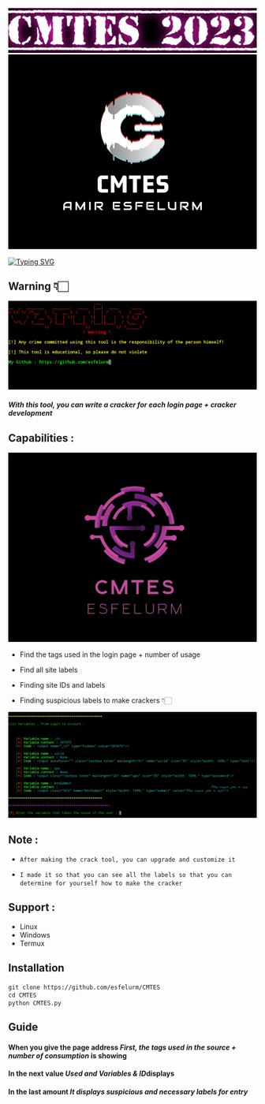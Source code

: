 <img src="screen/Polish_۲۰۲۳۰۹۰۲_۰۰۵۸۰۴۰۱۹.jpg">
<img src="screen/Screenshot_20230901-220256_Chrome.jpg">

[![Typing SVG](https://readme-typing-svg.herokuapp.com?font=Fira+Code&weight=600&size=31&duration=4500&pause=1000&color=164B63&multiline=true&width=453&height=100&lines=Cracker+Maker+Tool+;ESFELURM)](https://git.io/typing-svg) 

## Warning 👇🏻

<img src="screen/20230902_003943.jpg">

##### With this tool, you can write a cracker for each login page + cracker development 


## Capabilities :

<img src="screen/Screenshot_20230901-221935_Chrome.jpg">

- Find the tags used in the login page + number of usage

- Find all site labels

- Finding site IDs and labels

- Finding suspicious labels to make crackers 👇🏻

<img src="screen/20230902_003929.jpg">

## Note :

* `After making the crack tool, you can upgrade and customize it`

* `I made it so that you can see all the labels so that you can determine for yourself how to make the cracker`

## Support :

- Linux
- Windows
- Termux

## Installation 

```
git clone https://github.com/esfelurm/CMTES
cd CMTES
python CMTES.py
```

## Guide

<h4>When you give the page address <em>First, the tags used in the source + number of consumption </em>is showing</h4>

<h4>In the next value <em>Used and Variables & ID</em>displays </h4>

<h4>In the last amount <em>It displays suspicious and necessary labels for entry </em></h4>
